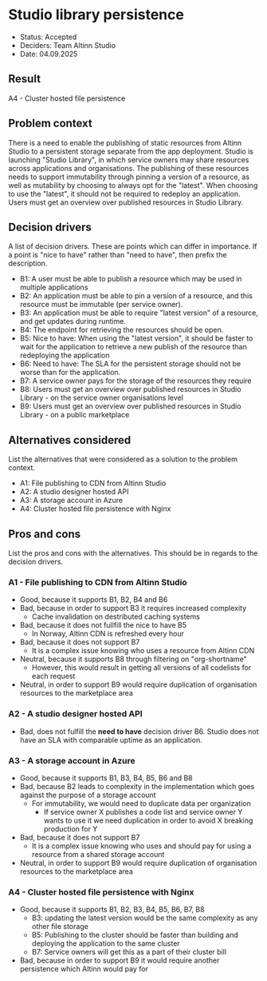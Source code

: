 # Studio library persistence

- Status: Accepted
- Deciders: Team Altinn Studio
- Date: 04.09.2025

## Result

A4 - Cluster hosted file persistence

## Problem context

There is a need to enable the publishing of static resources from Altinn Studio to a persistent storage separate from the app deployment.
Studio is launching "Studio Library", in which service owners may share resources across applications and organisations. The publishing of these resources needs to support immutability through pinning a version of a resource, as well as mutability by choosing to always opt for the "latest".
When choosing to use the "latest", it should not be required to redeploy an application.
Users must get an overview over published resources in Studio Library.

## Decision drivers

A list of decision drivers. These are points which can differ in importance. If a point is "nice to have" rather than
"need to have", then prefix the description.

- B1: A user must be able to publish a resource which may be used in multiple applications
- B2: An application must be able to pin a version of a resource, and this resource must be immutable (per service owner).
- B3: An application must be able to require "latest version" of a resource, and get updates during runtime.
- B4: The endpoint for retrieving the resources should be open.
- B5: Nice to have: When using the "latest version", it should be faster to wait for the application to retrieve a new publish of the resource than redeploying the application
- B6: Need to have: The SLA for the persistent storage should not be worse than for the application.
- B7: A service owner pays for the storage of the resources they require
- B8: Users must get an overview over published resources in Studio Library - on the service owner organisations level
- B9: Users must get an overview over published resources in Studio Library - on a public marketplace

## Alternatives considered

List the alternatives that were considered as a solution to the problem context.

- A1: File publishing to CDN from Altinn Studio
- A2: A studio designer hosted API
- A3: A storage account in Azure
- A4: Cluster hosted file persistence with Nginx

## Pros and cons

List the pros and cons with the alternatives. This should be in regards to the decision drivers.

### A1 - File publishing to CDN from Altinn Studio

- Good, because it supports B1, B2, B4 and B6
- Bad, because in order to support B3 it requires increased complexity
  - Cache invalidation on destributed caching systems
- Bad, because it does not fullfill the nice to have B5
  - In Norway, Altinn CDN is refreshed every hour
- Bad, because it does not support B7
  - It is a complex issue knowing who uses a resource from Altinn CDN
- Neutral, because it supports B8 through filtering on "org-shortname"
  - However, this would result in getting all versions of all codelists for each request
- Neutral, in order to support B9 would require duplication of organisation resources to the marketplace area

### A2 - A studio designer hosted API

- Bad, does not fulfill the **need to have** decision driver B6. Studio does not have an SLA with comparable uptime as an application.

### A3 - A storage account in Azure

- Good, because it supports B1, B3, B4, B5, B6 and B8
- Bad, because B2 leads to complexity in the implementation which goes against the purpose of a storage account
  - For immutability, we would need to duplicate data per organization
    - If service owner X publishes a code list and service owner Y wants to use it we need duplication in order to avoid X breaking production for Y
- Bad, because it does not support B7
  - It is a complex issue knowing who uses and should pay for using a resource from a shared storage account
- Neutral, in order to support B9 would require duplication of organisation resources to the marketplace area

### A4 - Cluster hosted file persistence with Nginx

- Good, because it supports B1, B2, B3, B4, B5, B6, B7, B8
  - B3: updating the latest version would be the same complexity as any other file storage
  - B5: Publishing to the cluster should be faster than building and deploying the application to the same cluster
  - B7: Service owners will get this as a part of their cluster bill
- Bad, because in order to support B9 it would require another persistence which Altinn would pay for
